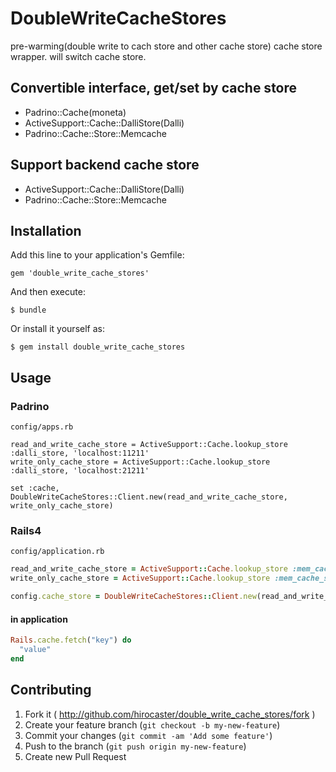# DoubleWriteCacheStores

pre-warming(double write to cach store and other cache store) cache store wrapper. will switch cache store.

## Convertible interface, get/set by cache store

- Padrino::Cache(moneta)
- ActiveSupport::Cache::DalliStore(Dalli)
- Padrino::Cache::Store::Memcache

## Support backend cache store

- ActiveSupport::Cache::DalliStore(Dalli)
- Padrino::Cache::Store::Memcache

## Installation

Add this line to your application's Gemfile:

    gem 'double_write_cache_stores'

And then execute:

    $ bundle

Or install it yourself as:

    $ gem install double_write_cache_stores

## Usage

### Padrino

`config/apps.rb`
````
read_and_write_cache_store = ActiveSupport::Cache.lookup_store :dalli_store, 'localhost:11211'
write_only_cache_store = ActiveSupport::Cache.lookup_store :dalli_store, 'localhost:21211'

set :cache, DoubleWriteCacheStores::Client.new(read_and_write_cache_store, write_only_cache_store)
````

### Rails4

`config/application.rb`

```ruby
read_and_write_cache_store = ActiveSupport::Cache.lookup_store :mem_cache_store, 'localhost:11211'
write_only_cache_store = ActiveSupport::Cache.lookup_store :mem_cache_store, 'localhost:21211'

config.cache_store = DoubleWriteCacheStores::Client.new(read_and_write_cache_store, write_only_cache_store)
```

#### in application

```ruby
Rails.cache.fetch("key") do
  "value"
end
```

## Contributing

1. Fork it ( http://github.com/hirocaster/double_write_cache_stores/fork )
2. Create your feature branch (`git checkout -b my-new-feature`)
3. Commit your changes (`git commit -am 'Add some feature'`)
4. Push to the branch (`git push origin my-new-feature`)
5. Create new Pull Request
